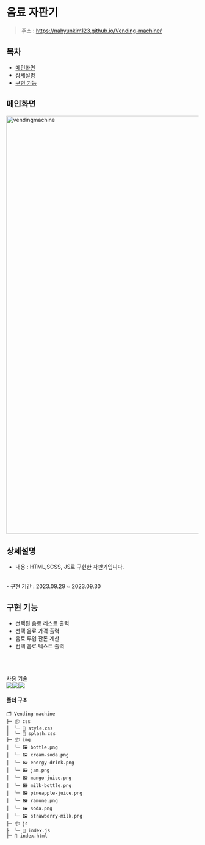 # 음료 자판기
 > 주소 : 
  https://nahyunkim123.github.io/Vending-machine/

## 목차
- [메인화면](#메인화면)
- [상세설명](#상세설명)
- [구현 기능](#구현-기능)


## 메인화면
<img width="1095" alt="vendingmachine" src="https://github.com/nahyunkim123/Vending-machine/assets/142788257/ccb22491-8baf-4f62-9eb2-7e0591cdabb8">

## 상세설명
 - 내용 : HTML,SCSS, JS로 구현한 자판기입니다.
<br>
 - 구현 기간 :  2023.09.29 ~ 2023.09.30

## 구현 기능

- 선택된 음료 리스트 출력
- 선택 음료 가격 출력
- 음료 투입 잔돈 계산
- 선택 음료 텍스트 출력

<br>
<br>
<br>
사용 기술
<br>
<img src="https://img.shields.io/badge/html5-%23E34F26.svg?style=for-the-badge&logo=html5&logoColor=white"><img src="https://img.shields.io/badge/css3-%231572B6.svg?style=for-the-badge&logo=css3&logoColor=white"><img src="https://img.shields.io/badge/javascript-F7DF1E?style=for-the-badge&logo=javascript&logoColor=black">

#### 폴더 구조
```
🗂️ Vending-machine
├─ 📦 css
│  └─ 🎨 style.css
│  └─ 🎨 splash.css
├─ 📦 img
│  └─ 🖼️ bottle.png
│  └─ 🖼️ cream-soda.png
│  └─ 🖼️ energy-drink.png
│  └─ 🖼️ jam.png
│  └─ 🖼️ mango-juice.png
│  └─ 🖼️ milk-bottle.png
│  └─ 🖼️ pineapple-juice.png
│  └─ 🖼️ ramune.png
│  └─ 🖼️ soda.png
│  └─ 🖼️ strawberry-milk.png
├─ 📦 js
├  └─ 📜 index.js
├─ 📃 index.html
```



